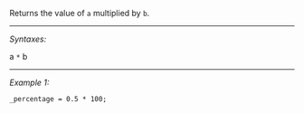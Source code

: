 Returns the value of `a` multiplied by `b`.


---
*Syntaxes:*

a `*` b

---
*Example 1:*

```sqf
_percentage = 0.5 * 100;
```